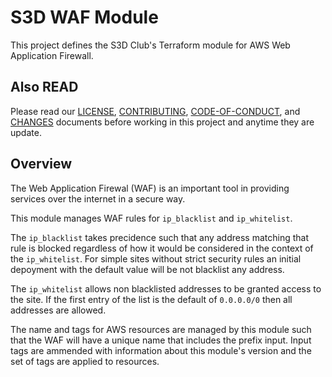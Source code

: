 # S3D WAF Module
This project defines the S3D Club's Terraform module for AWS Web Application Firewall.

## Also READ
Please read our [LICENSE][lice], [CONTRIBUTING][cont], [CODE-OF-CONDUCT][code],
and [CHANGES][chge] documents before working in this project and anytime they
are update.

## Overview
The Web Application Firewal (WAF) is an important tool in providing services
over the internet in a secure way.

This module manages WAF rules for `ip_blacklist` and `ip_whitelist`.

The `ip_blacklist` takes precidence such that any address matching that rule is
blocked regardless of how it would be considered in the context of the
`ip_whitelist`. For simple sites without strict security rules an initial
depoyment with the default value will be not blacklist any address.

The `ip_whitelist` allows non blacklisted addresses to be granted access to the
site. If the first entry of the list is the default of `0.0.0.0/0` then all
addresses are allowed.

The name and tags for AWS resources are managed by this module such that the
WAF will have a unique name that includes the prefix input. Input tags are
ammended with information about this module's version and the set of tags are
applied to resources.

[chge]: ./CHANGES.md
[code]: ./CODE-OF-CONDUCT.md
[cont]: ./CONTRIBUTING.md
[lice]: ./LICENSE.md
